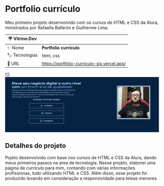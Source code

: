 # Portfolio currículo

Meu primeiro projeto desenvolvido com os cursos de HTML e CSS da Alura, ministrados por Rafaella Ballerini e Guilherme Lima.

| :placard: Vitrine.Dev |     |
| -------------  | --- |
| :sparkles: Nome        | **Portfolio currículo**
| :label: Tecnologias | html, css
| :rocket: URL         | https://portfolio-curriculo-six.vercel.app/


<!-- Inserir imagem com a #vitrinedev ao final do link -->
![]![capa portfolio](https://github.com/ArthurRodrigoM/portfolio--curriculo/blob/main/capa%20portfolio.JPG#vitrinedev)


## Detalhes do projeto

Pojeto desenvolvido com base nos cursos de HTML e CSS da Alura, dando meus primeiros passos na área de tecnologia. Nesse projeto, elaborei uma página de currículo para mim, contando com várias informações profissionas, tudo utilizando HTML e CSS. Além disso, esse projeto foi produzido levando em consideração a responsividade para teleas menores.
